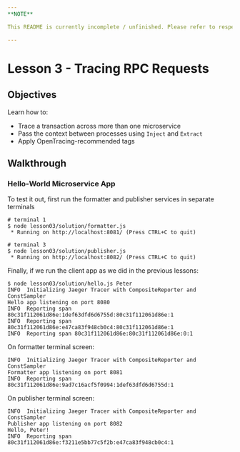 ```yaml
---
**NOTE**

This README is currently incomplete / unfinished. Please refer to respective README in tutorials for one of the other languages

---
```


# Lesson 3 - Tracing RPC Requests

## Objectives

Learn how to:

* Trace a transaction across more than one microservice
* Pass the context between processes using `Inject` and `Extract`
* Apply OpenTracing-recommended tags

## Walkthrough

### Hello-World Microservice App

To test it out, first run the formatter and publisher services in separate terminals

```
# terminal 1
$ node lesson03/solution/formatter.js
 * Running on http://localhost:8081/ (Press CTRL+C to quit)

# terminal 3
$ node lesson03/solution/publisher.js
 * Running on http://localhost:8082/ (Press CTRL+C to quit)
```

Finally, if we run the client app as we did in the previous lessons:

```
$ node lesson03/solution/hello.js Peter
INFO  Initializing Jaeger Tracer with CompositeReporter and ConstSampler
Hello app listening on port 8080
INFO  Reporting span 80c31f112061d86e:1def63dfd6d6755d:80c31f112061d86e:1
INFO  Reporting span 80c31f112061d86e:e47ca83f948cb0c4:80c31f112061d86e:1
INFO  Reporting span 80c31f112061d86e:80c31f112061d86e:0:1
```

On formatter terminal screen: 
```
INFO  Initializing Jaeger Tracer with CompositeReporter and ConstSampler
Formatter app listening on port 8081
INFO  Reporting span 80c31f112061d86e:9ad7c16acf5f0994:1def63dfd6d6755d:1
```

On publisher terminal screen:
```
INFO  Initializing Jaeger Tracer with CompositeReporter and ConstSampler
Publisher app listening on port 8082
Hello, Peter!
INFO  Reporting span 80c31f112061d86e:f3211e5bb77c5f2b:e47ca83f948cb0c4:1
```
